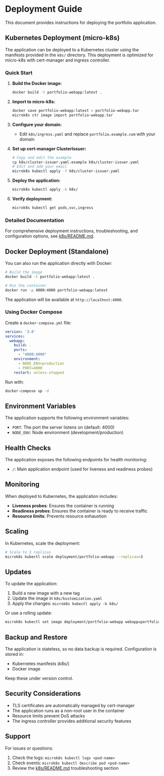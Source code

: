 # Deployment Guide

This document provides instructions for deploying the portfolio application.

## Kubernetes Deployment (micro-k8s)

The application can be deployed to a Kubernetes cluster using the manifests provided in the `k8s/` directory. This deployment is optimized for micro-k8s with cert-manager and ingress controller.

### Quick Start

1. **Build the Docker image:**
   ```bash
   docker build -t portfolio-webapp:latest .
   ```

2. **Import to micro-k8s:**
   ```bash
   docker save portfolio-webapp:latest > portfolio-webapp.tar
   microk8s ctr image import portfolio-webapp.tar
   ```

3. **Configure your domain:**
   - Edit `k8s/ingress.yaml` and replace `portfolio.example.com` with your domain

4. **Set up cert-manager ClusterIssuer:**
   ```bash
   # Copy and edit the example
   cp k8s/cluster-issuer.yaml.example k8s/cluster-issuer.yaml
   # Edit and add your email
   microk8s kubectl apply -f k8s/cluster-issuer.yaml
   ```

5. **Deploy the application:**
   ```bash
   microk8s kubectl apply -k k8s/
   ```

6. **Verify deployment:**
   ```bash
   microk8s kubectl get pods,svc,ingress
   ```

### Detailed Documentation

For comprehensive deployment instructions, troubleshooting, and configuration options, see [k8s/README.md](k8s/README.md).

## Docker Deployment (Standalone)

You can also run the application directly with Docker:

```bash
# Build the image
docker build -t portfolio-webapp:latest .

# Run the container
docker run -p 4000:4000 portfolio-webapp:latest
```

The application will be available at `http://localhost:4000`.

### Using Docker Compose

Create a `docker-compose.yml` file:

```yaml
version: '3.8'
services:
  webapp:
    build: .
    ports:
      - "4000:4000"
    environment:
      - NODE_ENV=production
      - PORT=4000
    restart: unless-stopped
```

Run with:
```bash
docker-compose up -d
```

## Environment Variables

The application supports the following environment variables:

- `PORT`: The port the server listens on (default: 4000)
- `NODE_ENV`: Node environment (development/production)

## Health Checks

The application exposes the following endpoints for health monitoring:

- `/`: Main application endpoint (used for liveness and readiness probes)

## Monitoring

When deployed to Kubernetes, the application includes:

- **Liveness probes**: Ensures the container is running
- **Readiness probes**: Ensures the container is ready to receive traffic
- **Resource limits**: Prevents resource exhaustion

## Scaling

In Kubernetes, scale the deployment:

```bash
# Scale to 3 replicas
microk8s kubectl scale deployment/portfolio-webapp --replicas=3
```

## Updates

To update the application:

1. Build a new image with a new tag
2. Update the image in `k8s/kustomization.yaml`
3. Apply the changes: `microk8s kubectl apply -k k8s/`

Or use a rolling update:

```bash
microk8s kubectl set image deployment/portfolio-webapp webapp=portfolio-webapp:new-tag
```

## Backup and Restore

The application is stateless, so no data backup is required. Configuration is stored in:

- Kubernetes manifests (k8s/)
- Docker image

Keep these under version control.

## Security Considerations

- TLS certificates are automatically managed by cert-manager
- The application runs as a non-root user in the container
- Resource limits prevent DoS attacks
- The ingress controller provides additional security features

## Support

For issues or questions:
1. Check the logs: `microk8s kubectl logs <pod-name>`
2. Check events: `microk8s kubectl describe pod <pod-name>`
3. Review the [k8s/README.md](k8s/README.md) troubleshooting section
